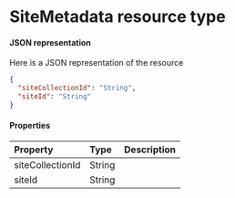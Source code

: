 # SiteMetadata resource type



#### JSON representation

Here is a JSON representation of the resource

<!-- {
  "blockType": "resource",
  "optionalProperties": [

  ],
  "@odata.type": "microsoft.graph.SiteMetadata"
}-->

```json
{
  "siteCollectionId": "String",
  "siteId": "String"
}

```
#### Properties
| Property	   | Type	|Description|
|:---------------|:--------|:----------|
|siteCollectionId|String||
|siteId|String||
